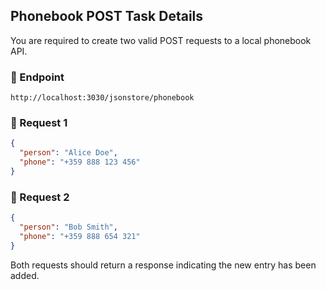 ## Phonebook POST Task Details

You are required to create two valid POST requests to a local phonebook API.

### 🔹 Endpoint
```
http://localhost:3030/jsonstore/phonebook
```

### 🔹 Request 1
```json
{
  "person": "Alice Doe",
  "phone": "+359 888 123 456"
}
```

### 🔹 Request 2
```json
{
  "person": "Bob Smith",
  "phone": "+359 888 654 321"
}
```

Both requests should return a response indicating the new entry has been added.
